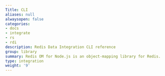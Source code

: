 ```yaml
---
Title: CLI
aliases: null
alwaysopen: false
categories:
- docs
- integrate
- rs
- rdi
description: Redis Data Integration CLI reference
group: library
summary: Redis OM for Node.js is an object-mapping library for Redis.
type: integration
weight: '9'
---
```



